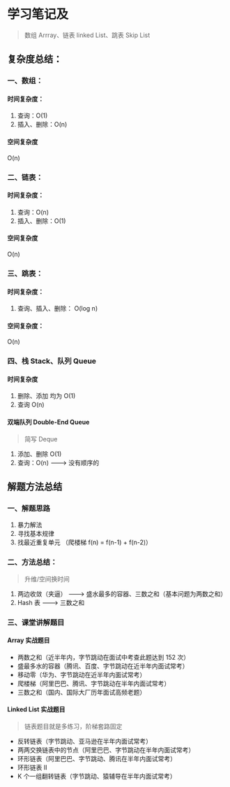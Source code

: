 # 学习笔记及
> 数组 Arrray、链表 linked List、跳表 Skip List

## 复杂度总结：
### 一、数组：
#### 时间复杂度：
1. 查询：O(1)
2. 插入、删除：O(n)
#### 空间复杂度
O(n)

### 二、链表：
#### 时间复杂度：
1. 查询：O(n)
2. 插入、删除：O(1)
#### 空间复杂度
O(n)

### 三、跳表：
#### 时间复杂度：
1. 查询、插入、删除： O(log n)

#### 空间复杂度：
O(n)

### 四、栈 Stack、队列 Queue
#### 时间复杂度
1. 删除、添加 均为 O(1)
2. 查询 O(n)

#### 双端队列 Double-End Queue
> 简写 Deque
1. 添加、删除 O(1)
2. 查询：O(n) ---> 没有顺序的

## 解题方法总结
### 一、解题思路
1. 暴力解法
2. 寻找基本规律
3. 找最近重复单元 （爬楼梯  f(n) = f(n-1) + f(n-2)）

### 二、方法总结：
> 升维/空间换时间
1. 两边收敛（夹逼） ---> 盛水最多的容器、三数之和（基本问题为两数之和）
2. Hash 表 ---> 三数之和

### 三、课堂讲解题目
#### Array 实战题目
- 两数之和（近半年内，字节跳动在面试中考查此题达到 152 次）
- 盛最多水的容器（腾讯、百度、字节跳动在近半年内面试常考）
- 移动零（华为、字节跳动在近半年内面试常考）
- 爬楼梯（阿里巴巴、腾讯、字节跳动在半年内面试常考）
- 三数之和（国内、国际大厂历年面试高频老题）
#### Linked List 实战题目
> 链表题目就是多练习，阶梯套路固定
- 反转链表（字节跳动、亚马逊在半年内面试常考）
- 两两交换链表中的节点（阿里巴巴、字节跳动在半年内面试常考）
- 环形链表（阿里巴巴、字节跳动、腾讯在半年内面试常考）
- 环形链表 II
- K 个一组翻转链表（字节跳动、猿辅导在半年内面试常考）